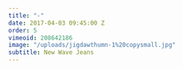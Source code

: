 ```yaml
---
title: "-"
date: 2017-04-03 09:45:00 Z
order: 5
vimeoid: 208642186
image: "/uploads/jigdawthumn-1%20copysmall.jpg"
subtitle: New Wave Jeans
---
```


